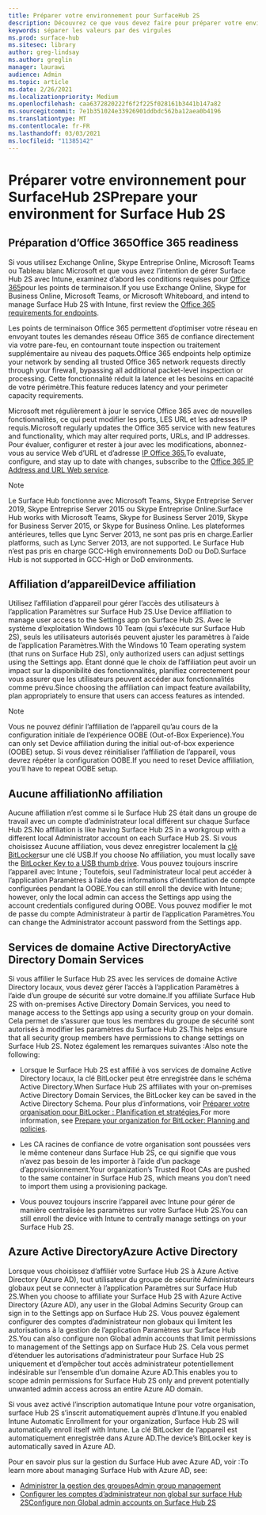 ```yaml
---
title: Préparer votre environnement pour SurfaceHub 2S
description: Découvrez ce que vous devez faire pour préparer votre environnement au Surface Hub 2S.
keywords: séparer les valeurs par des virgules
ms.prod: surface-hub
ms.sitesec: library
author: greg-lindsay
ms.author: greglin
manager: laurawi
audience: Admin
ms.topic: article
ms.date: 2/26/2021
ms.localizationpriority: Medium
ms.openlocfilehash: caa6372820222f6f2f225f028161b3441b147a82
ms.sourcegitcommit: 7e1b351024e33926901ddbdc562ba12aea0b4196
ms.translationtype: MT
ms.contentlocale: fr-FR
ms.lasthandoff: 03/03/2021
ms.locfileid: "11385142"
---
```

# <a name="prepare-your-environment-for-surface-hub-2s"></a><span data-ttu-id="ec016-104">Préparer votre environnement pour SurfaceHub 2S</span><span class="sxs-lookup"><span data-stu-id="ec016-104">Prepare your environment for Surface Hub 2S</span></span>

## <a name="office-365-readiness"></a><span data-ttu-id="ec016-105">Préparation d’Office 365</span><span class="sxs-lookup"><span data-stu-id="ec016-105">Office 365 readiness</span></span>

<span data-ttu-id="ec016-106">Si vous utilisez Exchange Online, Skype Entreprise Online, Microsoft Teams ou Tableau blanc Microsoft et que vous avez l’intention de gérer Surface Hub 2S avec Intune, examinez d’abord les conditions requises pour [Office 365](https://docs.microsoft.com/office365/enterprise/office-365-endpoints)pour les points de terminaison.</span><span class="sxs-lookup"><span data-stu-id="ec016-106">If you use Exchange Online, Skype for Business Online, Microsoft Teams, or Microsoft Whiteboard, and intend to manage Surface Hub 2S with Intune, first review the [Office 365 requirements for endpoints](https://docs.microsoft.com/office365/enterprise/office-365-endpoints).</span></span>

<span data-ttu-id="ec016-107">Les points de terminaison Office 365 permettent d’optimiser votre réseau en envoyant toutes les demandes réseau Office 365 de confiance directement via votre pare-feu, en contournant toute inspection ou traitement supplémentaire au niveau des paquets.</span><span class="sxs-lookup"><span data-stu-id="ec016-107">Office 365 endpoints help optimize your network by sending all trusted Office 365 network requests directly through your firewall, bypassing all additional packet-level inspection or processing.</span></span> <span data-ttu-id="ec016-108">Cette fonctionnalité réduit la latence et les besoins en capacité de votre périmètre.</span><span class="sxs-lookup"><span data-stu-id="ec016-108">This feature reduces latency and your perimeter capacity requirements.</span></span>

<span data-ttu-id="ec016-109">Microsoft met régulièrement à jour le service Office 365 avec de nouvelles fonctionnalités, ce qui peut modifier les ports, LES URL et les adresses IP requis.</span><span class="sxs-lookup"><span data-stu-id="ec016-109">Microsoft regularly updates the Office 365 service with new features and functionality, which may alter required ports, URLs, and IP addresses.</span></span> <span data-ttu-id="ec016-110">Pour évaluer, configurer et rester à jour avec les modifications, abonnez-vous au service Web d’URL et d’adresse [IP Office 365.](https://docs.microsoft.com/office365/enterprise/office-365-ip-web-service)</span><span class="sxs-lookup"><span data-stu-id="ec016-110">To evaluate, configure, and stay up to date with changes, subscribe to the [Office 365 IP Address and URL Web service](https://docs.microsoft.com/office365/enterprise/office-365-ip-web-service).</span></span>

> [!NOTE]
> <span data-ttu-id="ec016-111">Le Surface Hub fonctionne avec Microsoft Teams, Skype Entreprise Server 2019, Skype Entreprise Server 2015 ou Skype Entreprise Online.</span><span class="sxs-lookup"><span data-stu-id="ec016-111">Surface Hub works with Microsoft Teams, Skype for Business Server 2019, Skype for Business Server 2015, or Skype for Business Online.</span></span>
<span data-ttu-id="ec016-112">Les plateformes antérieures, telles que Lync Server 2013, ne sont pas pris en charge.</span><span class="sxs-lookup"><span data-stu-id="ec016-112">Earlier platforms, such as Lync Server 2013, are not supported.</span></span> <span data-ttu-id="ec016-113">Le Surface Hub n’est pas pris en charge GCC-High environnements DoD ou DoD.</span><span class="sxs-lookup"><span data-stu-id="ec016-113">Surface Hub is not supported in GCC-High or DoD environments.</span></span>


## <a name="device-affiliation"></a><span data-ttu-id="ec016-114">Affiliation d’appareil</span><span class="sxs-lookup"><span data-stu-id="ec016-114">Device affiliation</span></span>

<span data-ttu-id="ec016-115">Utilisez l’affiliation d’appareil pour gérer l’accès des utilisateurs à l’application Paramètres sur Surface Hub 2S.</span><span class="sxs-lookup"><span data-stu-id="ec016-115">Use Device affiliation to manage user access to the Settings app on Surface Hub 2S.</span></span>
<span data-ttu-id="ec016-116">Avec le système d’exploitation Windows 10 Team (qui s’exécute sur Surface Hub 2S), seuls les utilisateurs autorisés peuvent ajuster les paramètres à l’aide de l’application Paramètres.</span><span class="sxs-lookup"><span data-stu-id="ec016-116">With the Windows 10 Team operating system (that runs on Surface Hub 2S),  only authorized users can adjust settings using the Settings app.</span></span> <span data-ttu-id="ec016-117">Étant donné que le choix de l’affiliation peut avoir un impact sur la disponibilité des fonctionnalités, planifiez correctement pour vous assurer que les utilisateurs peuvent accéder aux fonctionnalités comme prévu.</span><span class="sxs-lookup"><span data-stu-id="ec016-117">Since choosing the affiliation can impact feature availability, plan appropriately to ensure that users can access features as intended.</span></span>

> [!NOTE]
> <span data-ttu-id="ec016-118">Vous ne pouvez définir l’affiliation de l’appareil qu’au cours de la configuration initiale de l’expérience OOBE (Out-of-Box Experience).</span><span class="sxs-lookup"><span data-stu-id="ec016-118">You can only set Device affiliation during the initial out-of-box experience (OOBE) setup.</span></span> <span data-ttu-id="ec016-119">Si vous devez réinitialiser l’affiliation de l’appareil, vous devrez répéter la configuration OOBE.</span><span class="sxs-lookup"><span data-stu-id="ec016-119">If you need to reset Device affiliation, you’ll have to repeat OOBE setup.</span></span>

## <a name="no-affiliation"></a><span data-ttu-id="ec016-120">Aucune affiliation</span><span class="sxs-lookup"><span data-stu-id="ec016-120">No affiliation</span></span>

<span data-ttu-id="ec016-121">Aucune affiliation n’est comme si le Surface Hub 2S était dans un groupe de travail avec un compte d’administrateur local différent sur chaque Surface Hub 2S.</span><span class="sxs-lookup"><span data-stu-id="ec016-121">No affiliation is like having Surface Hub 2S in a workgroup with a different local Administrator account on each Surface Hub 2S.</span></span> <span data-ttu-id="ec016-122">Si vous choisissez Aucune affiliation, vous devez enregistrer localement la [clé BitLocker](https://docs.microsoft.com/windows/security/information-protection/bitlocker/bitlocker-key-management-faq)sur une clé USB.</span><span class="sxs-lookup"><span data-stu-id="ec016-122">If you choose No affiliation, you must locally save the [BitLocker Key to a USB thumb drive](https://docs.microsoft.com/windows/security/information-protection/bitlocker/bitlocker-key-management-faq).</span></span> <span data-ttu-id="ec016-123">Vous pouvez toujours inscrire l’appareil avec Intune ; Toutefois, seul l’administrateur local peut accéder à l’application Paramètres à l’aide des informations d’identification de compte configurées pendant la OOBE.</span><span class="sxs-lookup"><span data-stu-id="ec016-123">You can still enroll the device with Intune; however, only the local admin can access the Settings app using the account credentials configured during OOBE.</span></span> <span data-ttu-id="ec016-124">Vous pouvez modifier le mot de passe du compte Administrateur à partir de l’application Paramètres.</span><span class="sxs-lookup"><span data-stu-id="ec016-124">You can change the Administrator account password from the Settings app.</span></span>

## <a name="active-directory-domain-services"></a><span data-ttu-id="ec016-125">Services de domaine Active Directory</span><span class="sxs-lookup"><span data-stu-id="ec016-125">Active Directory Domain Services</span></span>

<span data-ttu-id="ec016-126">Si vous affilier le Surface Hub 2S avec les services de domaine Active Directory locaux, vous devez gérer l’accès à l’application Paramètres à l’aide d’un groupe de sécurité sur votre domaine.</span><span class="sxs-lookup"><span data-stu-id="ec016-126">If you affiliate Surface Hub 2S with on-premises Active Directory Domain Services, you need to manage access to the Settings app using a security group on your domain.</span></span> <span data-ttu-id="ec016-127">Cela permet de s’assurer que tous les membres du groupe de sécurité sont autorisés à modifier les paramètres du Surface Hub 2S.</span><span class="sxs-lookup"><span data-stu-id="ec016-127">This helps ensure that all security group members have permissions to change settings on Surface Hub 2S.</span></span> <span data-ttu-id="ec016-128">Notez également les remarques suivantes :</span><span class="sxs-lookup"><span data-stu-id="ec016-128">Also note the following:</span></span>

- <span data-ttu-id="ec016-129">Lorsque le Surface Hub 2S est affilié à vos services de domaine Active Directory locaux, la clé BitLocker peut être enregistrée dans le schéma Active Directory.</span><span class="sxs-lookup"><span data-stu-id="ec016-129">When Surface Hub 2S affiliates with your on-premises Active Directory Domain Services, the BitLocker key can be saved in the Active Directory Schema.</span></span> <span data-ttu-id="ec016-130">Pour plus d’informations, voir [Préparer votre organisation pour BitLocker : Planification et stratégies.](https://docs.microsoft.com/windows/security/information-protection/bitlocker/prepare-your-organization-for-bitlocker-planning-and-policies)</span><span class="sxs-lookup"><span data-stu-id="ec016-130">For more information, see [Prepare your organization for BitLocker: Planning and policies](https://docs.microsoft.com/windows/security/information-protection/bitlocker/prepare-your-organization-for-bitlocker-planning-and-policies).</span></span>

- <span data-ttu-id="ec016-131">Les CA racines de confiance de votre organisation sont poussées vers le même conteneur dans Surface Hub 2S, ce qui signifie que vous n’avez pas besoin de les importer à l’aide d’un package d’approvisionnement.</span><span class="sxs-lookup"><span data-stu-id="ec016-131">Your organization’s Trusted Root CAs are pushed to the same container in Surface Hub 2S, which means you don’t need to import them using a provisioning package.</span></span>

- <span data-ttu-id="ec016-132">Vous pouvez toujours inscrire l’appareil avec Intune pour gérer de manière centralisée les paramètres sur votre Surface Hub 2S.</span><span class="sxs-lookup"><span data-stu-id="ec016-132">You can still enroll the device with Intune to centrally manage settings on your Surface Hub 2S.</span></span>

## <a name="azure-active-directory"></a><span data-ttu-id="ec016-133">Azure Active Directory</span><span class="sxs-lookup"><span data-stu-id="ec016-133">Azure Active Directory</span></span>

<span data-ttu-id="ec016-134">Lorsque vous choisissez d’affiliér votre Surface Hub 2S à Azure Active Directory (Azure AD), tout utilisateur du groupe de sécurité Administrateurs globaux peut se connecter à l’application Paramètres sur Surface Hub 2S.</span><span class="sxs-lookup"><span data-stu-id="ec016-134">When you choose to affiliate your Surface Hub 2S with Azure Active Directory (Azure AD), any user in the Global Admins Security Group can sign in to the Settings app on Surface Hub 2S.</span></span> <span data-ttu-id="ec016-135">Vous pouvez également configurer des comptes d’administrateur non globaux qui limitent les autorisations à la gestion de l’application Paramètres sur Surface Hub 2S.</span><span class="sxs-lookup"><span data-stu-id="ec016-135">You can also configure non Global admin accounts that limit permissions to management of the Settings app on Surface Hub 2S.</span></span> <span data-ttu-id="ec016-136">Cela vous permet d’étenduer les autorisations d’administrateur pour Surface Hub 2S uniquement et d’empêcher tout accès administrateur potentiellement indésirable sur l’ensemble d’un domaine Azure AD.</span><span class="sxs-lookup"><span data-stu-id="ec016-136">This enables you to scope admin permissions for Surface Hub 2S only and prevent potentially unwanted admin access across an entire Azure AD domain.</span></span> 

<span data-ttu-id="ec016-137">Si vous avez activé l’inscription automatique Intune pour votre organisation, surface Hub 2S s’inscrit automatiquement auprès d’Intune.</span><span class="sxs-lookup"><span data-stu-id="ec016-137">If you enabled Intune Automatic Enrollment for your organization, Surface Hub 2S will automatically enroll itself with Intune.</span></span> <span data-ttu-id="ec016-138">La clé BitLocker de l’appareil est automatiquement enregistrée dans Azure AD.</span><span class="sxs-lookup"><span data-stu-id="ec016-138">The device’s BitLocker key is automatically saved in Azure AD.</span></span> 

<span data-ttu-id="ec016-139">Pour en savoir plus sur la gestion du Surface Hub avec Azure AD, voir :</span><span class="sxs-lookup"><span data-stu-id="ec016-139">To learn more about managing Surface Hub with Azure AD, see:</span></span> 

 - [<span data-ttu-id="ec016-140">Administrer la gestion des groupes</span><span class="sxs-lookup"><span data-stu-id="ec016-140">Admin group management</span></span>](admin-group-management-for-surface-hub.md)
 - [<span data-ttu-id="ec016-141">Configurer les comptes d’administrateur non global sur surface Hub 2S</span><span class="sxs-lookup"><span data-stu-id="ec016-141">Configure non Global admin accounts on Surface Hub 2S</span></span>](surface-hub-2s-nonglobal-admin.md)


